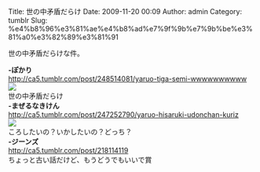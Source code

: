 Title: 世の中矛盾だらけ
Date: 2009-11-20 00:09
Author: admin
Category: tumblr
Slug: %e4%b8%96%e3%81%ae%e4%b8%ad%e7%9f%9b%e7%9b%be%e3%81%a0%e3%82%89%e3%81%91

世の中矛盾だらけな件。

<!--more-->  
**-ぽかり**  
<http://ca5.tumblr.com/post/248514081/yaruo-tiga-semi-wwwwwwwwww>  
![](http://21.media.tumblr.com/tumblr_ktaa2bUrGM1qz4eqoo1_250.jpg)  
世の中矛盾だらけ  
**-まぜるなきけん**  
<http://ca5.tumblr.com/post/247252790/yaruo-hisaruki-udonchan-kuriz>  
![](http://3.media.tumblr.com/tumblr_kt5kzhls5q1qz7ng4o1_400.jpg)  
ころしたいの？いかしたいの？どっち？  
**-ジーンズ**  
<http://ca5.tumblr.com/post/218114119>  
ちょっと古い話だけど、もうどうでもいいで賞
